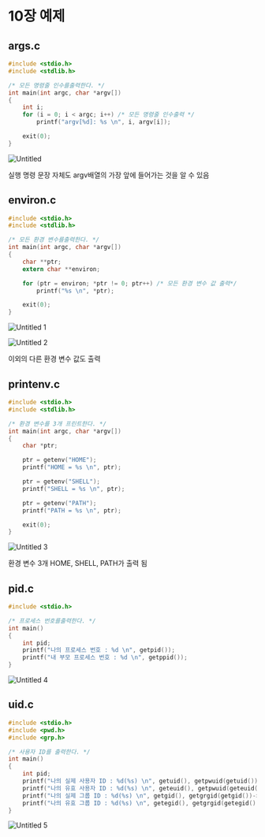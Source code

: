 # 10장 예제

## args.c

```c
#include <stdio.h>
#include <stdlib.h>

/* 모든 명령줄 인수를출력한다. */
int main(int argc, char *argv[])
{
    int i;
    for (i = 0; i < argc; i++) /* 모든 명령줄 인수출력 */
        printf("argv[%d]: %s \n", i, argv[i]);

    exit(0);
}
```

![Untitled](https://github.com/mainug/SystemProgramming/assets/48702167/2952ede0-b70f-4150-afba-581fd80b84a3)


실행 명령 문장 자체도 argv배열의 가장 앞에 들어가는 것을 알 수 있음

## environ.c

```c
#include <stdio.h>
#include <stdlib.h>

/* 모든 환경 변수를출력한다. */
int main(int argc, char *argv[])
{
    char **ptr;
    extern char **environ;

    for (ptr = environ; *ptr != 0; ptr++) /* 모든 환경 변수 값 출력*/
        printf("%s \n", *ptr);

    exit(0);
}
```

![Untitled 1](https://github.com/mainug/SystemProgramming/assets/48702167/04a2fd31-f56f-41e0-99ec-758d38bca132)


![Untitled 2](https://github.com/mainug/SystemProgramming/assets/48702167/c689671f-2f78-455d-bca0-0609f09b1b71)


이외의 다른 환경 변수 값도 출력

## printenv.c

```c
#include <stdio.h>
#include <stdlib.h>

/* 환경 변수를 3개 프린트한다. */
int main(int argc, char *argv[])
{
    char *ptr;

    ptr = getenv("HOME");
    printf("HOME = %s \n", ptr);

    ptr = getenv("SHELL");
    printf("SHELL = %s \n", ptr);

    ptr = getenv("PATH");
    printf("PATH = %s \n", ptr);

    exit(0);
}
```

![Untitled 3](https://github.com/mainug/SystemProgramming/assets/48702167/e2d0f793-1313-4a86-b380-c3c782f6202c)


환경 변수 3개 HOME, SHELL, PATH가 출력 됨

## pid.c

```c
#include <stdio.h>

/* 프로세스 번호를출력한다. */
int main()
{
    int pid;
    printf("나의 프로세스 번호 : %d \n", getpid());
    printf("내 부모 프로세스 번호 : %d \n", getppid());
}
```

![Untitled 4](https://github.com/mainug/SystemProgramming/assets/48702167/251c2650-d359-4542-9c3b-0a126e9da0c8)


## uid.c

```c
#include <stdio.h>
#include <pwd.h>
#include <grp.h>

/* 사용자 ID를 출력한다. */
int main()
{
    int pid;
    printf("나의 실제 사용자 ID : %d(%s) \n", getuid(), getpwuid(getuid())->pw_name);
    printf("나의 유효 사용자 ID : %d(%s) \n", geteuid(), getpwuid(geteuid())->pw_name);
    printf("나의 실제 그룹 ID : %d(%s) \n", getgid(), getgrgid(getgid())->gr_name);
    printf("나의 유효 그룹 ID : %d(%s) \n", getegid(), getgrgid(getegid())->gr_name);
}
```

![Untitled 5](https://github.com/mainug/SystemProgramming/assets/48702167/17da6d00-a30d-48d3-99e0-10f073c36343)

